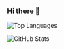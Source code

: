 ### Hi there 👋


![Top Languages](https://github-readme-stats.vercel.app/api/top-langs/?username=anthonyarzola&layout=compact)

![GitHub Stats](https://github-readme-stats.vercel.app/api?username=anthonyarzola&show_icons=true&theme=dracula&border_radius=12&count_private=true&hide=stars,issues,contribs)
